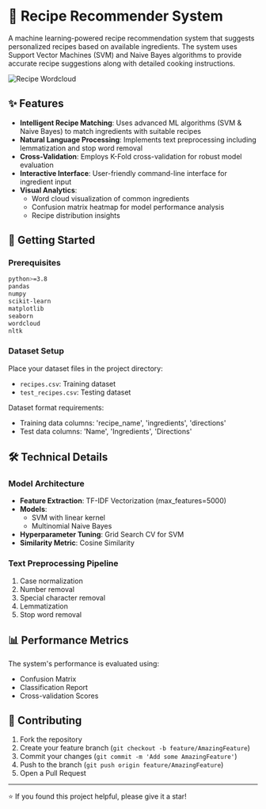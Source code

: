 # 🍳 Recipe Recommender System

A machine learning-powered recipe recommendation system that suggests personalized recipes based on available ingredients. The system uses Support Vector Machines (SVM) and Naive Bayes algorithms to provide accurate recipe suggestions along with detailed cooking instructions.

![Recipe Wordcloud](Word-Cloud.jpg.png)

## ✨ Features

- **Intelligent Recipe Matching**: Uses advanced ML algorithms (SVM & Naive Bayes) to match ingredients with suitable recipes
- **Natural Language Processing**: Implements text preprocessing including lemmatization and stop word removal
- **Cross-Validation**: Employs K-Fold cross-validation for robust model evaluation
- **Interactive Interface**: User-friendly command-line interface for ingredient input
- **Visual Analytics**: 
  - Word cloud visualization of common ingredients
  - Confusion matrix heatmap for model performance analysis
  - Recipe distribution insights

## 🚀 Getting Started

### Prerequisites

```bash
python>=3.8
pandas
numpy
scikit-learn
matplotlib
seaborn
wordcloud
nltk
```

### Dataset Setup

Place your dataset files in the project directory:
- `recipes.csv`: Training dataset
- `test_recipes.csv`: Testing dataset

Dataset format requirements:
- Training data columns: 'recipe_name', 'ingredients', 'directions'
- Test data columns: 'Name', 'Ingredients', 'Directions'

## 🛠️ Technical Details

### Model Architecture
- **Feature Extraction**: TF-IDF Vectorization (max_features=5000)
- **Models**:
  - SVM with linear kernel
  - Multinomial Naive Bayes
- **Hyperparameter Tuning**: Grid Search CV for SVM
- **Similarity Metric**: Cosine Similarity

### Text Preprocessing Pipeline
1. Case normalization
2. Number removal
3. Special character removal
4. Lemmatization
5. Stop word removal

## 📊 Performance Metrics

The system's performance is evaluated using:
- Confusion Matrix
- Classification Report
- Cross-validation Scores

## 🤝 Contributing

1. Fork the repository
2. Create your feature branch (`git checkout -b feature/AmazingFeature`)
3. Commit your changes (`git commit -m 'Add some AmazingFeature'`)
4. Push to the branch (`git push origin feature/AmazingFeature`)
5. Open a Pull Request

---------------------------------------------------------------------------
⭐️ If you found this project helpful, please give it a star!
